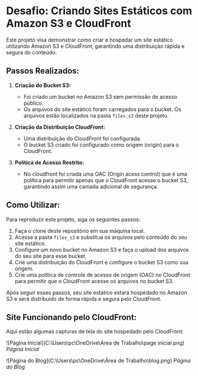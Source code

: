 # Desafio: Criando Sites Estáticos com Amazon S3 e CloudFront

Este projeto visa demonstrar como criar e hospedar um site estático utilizando Amazon S3 e CloudFront, garantindo uma distribuição rápida e segura do conteúdo.

## Passos Realizados:

1. **Criação do Bucket S3:**
   - Foi criado um bucket no Amazon S3 sem permissão de acesso público.
   - Os arquivos do site estático foram carregados para o bucket. Os arquivos estão localizados na pasta `files_s3` deste projeto.

2. **Criação da Distribuição CloudFront:**
   - Uma distribuição do CloudFront foi configurada.
   - O bucket S3 criado foi configurado como origem (origin) para o CloudFront.

3. **Política de Acesso Restrito:**
   - No cloudfront foi criada uma OAC (Origin acess control) que é uma política para permitir apenas que o CloudFront acesse o bucket S3, garantindo assim uma camada adicional de segurança.

## Como Utilizar:

Para reproduzir este projeto, siga os seguintes passos:

1. Faça o clone deste repositório em sua máquina local.
2. Acesse a pasta `files_s3` e substitua os arquivos pelo conteúdo do seu site estático.
3. Configure um novo bucket no Amazon S3 e faça o upload dos arquivos do seu site para esse bucket.
4. Crie uma distribuição do CloudFront e configure o bucket S3 como sua origem.
5. Crie uma política de controle de acesso de origem (OAC) no CloudFront para permitir que o CloudFront acesse os arquivos no bucket S3.


Após seguir esses passos, seu site estático estará hospedado no Amazon S3 e será distribuído de forma rápida e segura pelo CloudFront.

## Site Funcionando pelo CloudFront:

Aqui estão algumas capturas de tela do site hospedado pelo CloudFront:

![Página Inicial](C:\Users\pc\OneDrive\Área de Trabalho\page inicial.png)
*Página Inicial*

![Página do Blog](C:\Users\pc\OneDrive\Área de Trabalho\blog.png)
*Página do Blog*



